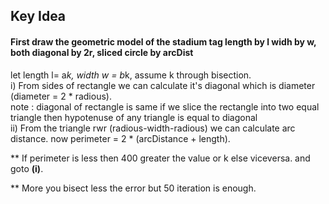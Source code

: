 ## Key Idea
#### First draw the geometric model of the stadium tag length by l widh by w, both diagonal by 2r, sliced circle by arcDist
let length l= a*k, width w = b*k, assume k through bisection.<br>
i) From sides of rectangle we can calculate it's diagonal which is diameter (diameter = 2 * radious).<br>
  note : diagonal of rectangle is same if we slice the rectangle into two equal triangle then hypotenuse of any triangle is equal to    diagonal<br>
ii) From the triangle rwr (radious-width-radious) we can calculate arc distance. now perimeter = 2 * (arcDistance + length).

** If perimeter is less then 400 greater the value or k else viceversa. and goto <b>(i)</b>.

** More you bisect less the error but 50 iteration is enough.
